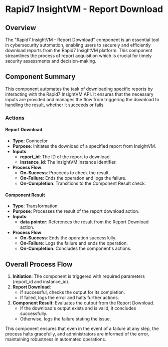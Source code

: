 # Rapid7 InsightVM - Report Download

## Overview
The "Rapid7 InsightVM - Report Download" component is an essential tool in cybersecurity automation, enabling users to securely and efficiently download reports from the Rapid7 InsightVM platform. This component streamlines the process of report acquisition which is crucial for timely security assessments and decision-making.

## Component Summary
This component automates the task of downloading specific reports by interacting with the Rapid7 InsightVM API. It ensures that the necessary inputs are provided and manages the flow from triggering the download to handling the result, whether it succeeds or fails.

### Actions
#### Report Download
- **Type**: Connector
- **Purpose**: Initiates the download of a specified report from InsightVM.
- **Inputs**:
  - **report_id**: The ID of the report to download.
  - **instance_id**: The InsightVM instance identifier.
- **Process Flow**:
  - **On-Success**: Proceeds to check the result.
  - **On-Failure**: Ends the operation and logs the failure.
  - **On-Completion**: Transitions to the Component Result check.

#### Component Result
- **Type**: Transformation
- **Purpose**: Processes the result of the report download action.
- **Inputs**:
  - **data pointer**: References the result from the Report Download action.
- **Process Flow**:
  - **On-Success**: Ends the operation successfully.
  - **On-Failure**: Logs the failure and ends the operation.
  - **On-Completion**: Concludes the component's actions.

## Overall Process Flow
1. **Initiation**: The component is triggered with required parameters (report_id and instance_id).
2. **Report Download**:
   - If successful, checks the output for its completion.
   - If failed, logs the error and halts further actions.
3. **Component Result**: Evaluates the output from the Report Download.
   - If the download's output exists and is valid, it concludes successfully.
   - Otherwise, logs the failure stating the issue.
   
This component ensures that even in the event of a failure at any step, the process halts gracefully, and administrators are informed of the error, maintaining robustness in automated operations.

